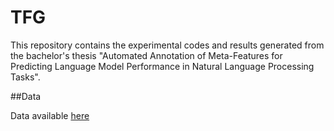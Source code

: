 # TFG

This repository contains the experimental codes and results generated from the bachelor's thesis "Automated Annotation of  Meta-Features for Predicting Language Model Performance in Natural Language Processing Tasks".

##Data

Data available [here](https://upvedues-my.sharepoint.com/:f:/g/personal/ymordav_upv_edu_es/ErCCxwQphKFIiRPfIHR1kIUB7Q3UEeplop76e5o24frEkg?e=aLoXwA)
